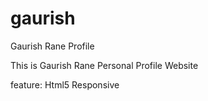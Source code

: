 gaurish
=======

Gaurish Rane Profile

This is Gaurish Rane Personal Profile Website

feature:
Html5 
Responsive
